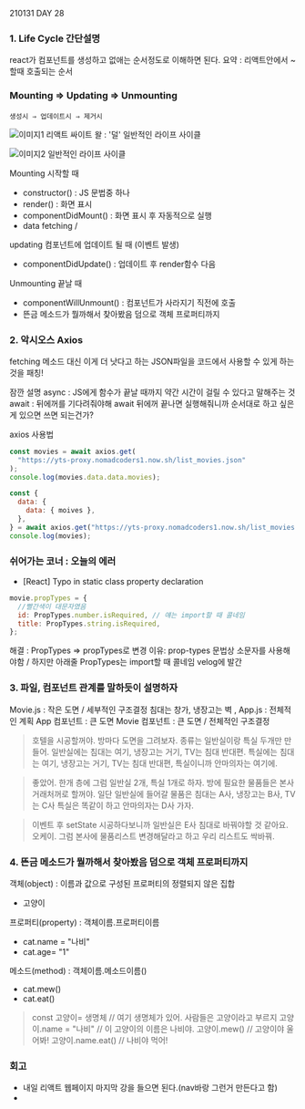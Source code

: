 210131 DAY 28

### 1. Life Cycle 간단설명

react가 컴포넌트를 생성하고 없애는 순서정도로 이해하면 된다.
요약 : 리액트안에서 ~ 할때 호출되는 순서

### Mounting ⇒ Updating ⇒ Unmounting

    생성시 ⇒ 업데이트시 ⇒ 제거시

![이미지1](https://www.notion.so/21-01-31-e501054c7f8a436dbd7e78ffe3cb2ca3#3924677351484ac08b2cda2d460fcc4e)
리액트 싸이트 왈 : '덜' 일반적인 라이프 사이클

![이미지2](https://www.notion.so/React-JS-c4b886a8e22945b793e42e868d9a8a99#8b2b88eea480489bac178f787044adaf)
일반적인 라이프 사이클

Mounting 시작할 때

- constructor() : JS 문법중 하나
- render() : 화면 표시
- componentDidMount() : 화면 표시 후 자동적으로 실행
- data fetching /

updating 컴포넌트에 업데이트 될 때 (이벤트 발생)

- componentDidUpdate() : 업데이트 후 render함수 다음

Unmounting 끝날 때

- componentWillUnmount() : 컴포넌트가 사라지기 직전에 호출
- 뜬금 메소드가 뭘까해서 찾아봤음 덤으로 객체 프로퍼티까지

### 2. 악시오스 Axios

fetching 메소드 대신 이게 더 낫다고 하는
JSON파일을 코드에서 사용할 수 있게 하는 것을 패칭!

잠깐 설명
async : JS에게 함수가 끝날 때까지 약간 시간이 걸릴 수 있다고 말해주는 것
await : 뒤에꺼를 기다려줘야해
await 뒤에꺼 끝나면 실행해줘니까 순서대로 하고 싶은게 있으면 쓰면 되는건가?

axios 사용법

```jsx
const movies = await axios.get(
  "https://yts-proxy.nomadcoders1.now.sh/list_movies.json"
);
console.log(movies.data.data.movies);

const {
  data: {
    data: { moives },
  },
} = await axios.get("https://yts-proxy.nomadcoders1.now.sh/list_movies.json");
console.log(movies);
```

### 쉬어가는 코너 : 오늘의 에러

- [React] Typo in static class property declaration

```jsx
movie.propTypes = {
  //빨간색이 대문자였음
  id: PropTypes.number.isRequired, // 얘는 import할 때 콜네임
  title: PropTypes.string.isRequired,
};
```

해결 : PropTypes ⇒ propTypes로 변경
이유: prop-types 문법상 소문자를 사용해야함 / 하지만 아래줄 PropTypes는 import할 때 콜네임
velog에 발간

### 3. 파일, 컴포넌트 관계를 말하듯이 설명하자

Movie.js : 작은 도면 / 세부적인 구조결정
침대는 창가, 냉장고는 벽 ,
App.js : 전체적인 계획
App 컴포넌트 : 큰 도면
Movie 컴포넌트 : 큰 도면 / 전체적인 구조결정

> 호텔을 시공할꺼야.
> 방마다 도면을 그려보자. 종류는 일반실이랑 특실 두개만 만들어.
> 일반실에는 침대는 여기, 냉장고는 거기, TV는 침대 반대편.
> 특실에는 침대는 여기, 냉장고는 거기, TV는 침대 반대편, 특실이니까 안마의자는 여기에.

> 좋았어. 한개 층에 그럼 일반실 2개, 특실 1개로 하자.
> 방에 필요한 물품들은 본사 거래처꺼로 할꺼야.
> 일단 일반실에 들어갈 물품은 침대는 A사, 냉장고는 B사, TV는 C사
> 특실은 똑같이 하고 안마의자는 D사 가자.

> 이벤트 후 setState
> 시공하다보니까 일반실은 E사 침대로 바꿔야할 것 같아요.
> 오케이. 그럼 본사에 물품리스트 변경해달라고 하고 우리 리스트도 싹바꿔.

### 4. 뜬금 메소드가 뭘까해서 찾아봤음 덤으로 객체 프로퍼티까지

객체(object) : 이름과 값으로 구성된 프로퍼티의 정렬되지 않은 집합

- 고양이

프로퍼티(property) : 객체이름.프로퍼티이름

- cat.name = "나비"
- cat.age= "1"

메소드(method) : 객체이름.메소드이름()

- cat.mew()
- cat.eat()

> const 고양이= 생명체 // 여기 생명체가 있어. 사람들은 고양이라고 부르지
> 고양이.name = "나비" // 이 고양이의 이름은 나비야.
> 고양이.mew() // 고양이야 울어봐!
> 고양이.name.eat() // 나비야 먹어!

### 회고

- 내일 리액트 웹페이지 마지막 강을 들으면 된다.(nav바랑 그런거 만든다고 함)
-
